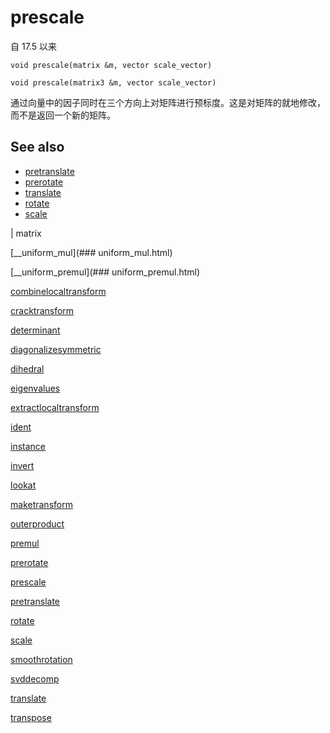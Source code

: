 # prescale

自 17.5 以来

`void prescale(matrix &m, vector scale_vector)`

`void prescale(matrix3 &m, vector scale_vector)`

通过向量中的因子同时在三个方向上对矩阵进行预标度。这是对矩阵的就地修改，而不是返回一个新的矩阵。

## See also

- [pretranslate](pretranslate.html)
- [prerotate](prerotate.html)
- [translate](translate.html)
- [rotate](rotate.html)
- [scale](scale.html)

|
matrix

[__uniform_mul](### uniform_mul.html)

[__uniform_premul](### uniform_premul.html)

[combinelocaltransform](combinelocaltransform.html)

[cracktransform](cracktransform.html)

[determinant](determinant.html)

[diagonalizesymmetric](diagonalizesymmetric.html)

[dihedral](dihedral.html)

[eigenvalues](eigenvalues.html)

[extractlocaltransform](extractlocaltransform.html)

[ident](ident.html)

[instance](instance.html)

[invert](invert.html)

[lookat](lookat.html)

[maketransform](maketransform.html)

[outerproduct](outerproduct.html)

[premul](premul.html)

[prerotate](prerotate.html)

[prescale](prescale.html)

[pretranslate](pretranslate.html)

[rotate](rotate.html)

[scale](scale.html)

[smoothrotation](smoothrotation.html)

[svddecomp](svddecomp.html)

[translate](translate.html)

[transpose](transpose.html)
